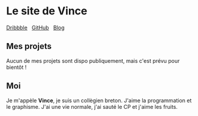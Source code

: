 # Le site de Vince
[Dribbble](http://dribbble.com/ecnivtwelve)   [GitHub](http://github.com/ecnivlinise)   [Blog](https://ecnivtwelve.blogspot.com/)

## Mes projets
Aucun de mes projets sont dispo publiquement, mais c'est prévu pour bientôt !

## Moi
Je m'appèle **Vince**, je suis un collègien breton.
J'aime la programmation et le graphisme.
J'ai une vie normale, j'ai sauté le CP et j'aime les fruits.
